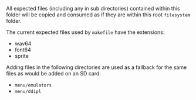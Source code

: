 All expected files (including any in sub directories) contained within this folder will be copied and consumed as if they are within this root `filesystem` folder.

The current expected files used by `makefile` have the extensions:
* wav64
* font64
* sprite

Adding files in the following directories are used as a fallback for the same files as would be added on an SD card:
* `menu/emulators`
* `menu/ddipl`

